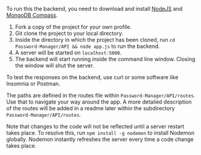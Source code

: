 To run this the backend, you need to download and install [NodeJS](https://nodejs.org/en/download/) and [MongoDB Compass](https://www.mongodb.com/products/compass).

1. Fork a copy of the project for your own profile.
2. Git clone the project to your local directory.
3. Inside the directory in which the project has been cloned, run `cd Password-Manager/API && node app.js` to run the backend.
4. A server will be started on `localhost:5000`.
5. The backend will start running inside the command line window. Closing the window will shut the server.

To test the responses on the backend, use curl or some software like Insomnia or Postman. 

The paths are defined in the routes file within `Password-Manager/API/routes`. Use that to navigate your way around the app. A more detailed description of the routes will be added in a readme later within the subdirectory `Password-Manager/API/routes`.

Note that changes to the code will not be reflected until a server restart takes place. To resolve this, run `npm install -g nodemon` to install Nodemon globally. Nodemon instantly refreshes the server every time a code change takes place. 